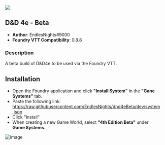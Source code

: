 ![](https://img.shields.io/badge/Foundry-v0.8.8-informational)

## D&D 4e - Beta
* **Author**: EndlesNights#9000
* **Foundry VTT Compatibility**: 0.8.8

### Description
A beta build of D&D4e to be used via the Foundry VTT.

## Installation
* Open the Foundry application and click **"Install System"** in the **"Gane Systems"** tab.
* Paste the following link: https://raw.githubusercontent.com/EndlesNights/dnd4eBeta/dev/system.json
* Click "Install"
* When creating a new Game World, select **"4th Edition Beta"** under **Game Systems**.

![image](https://user-images.githubusercontent.com/58280840/122214010-991a4d80-ce77-11eb-8b55-98f537e93ebf.png)
